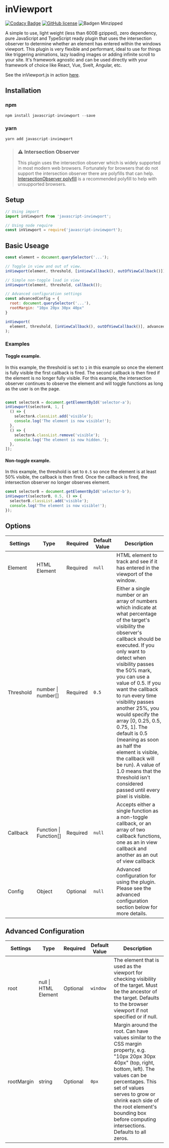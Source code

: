 <!-- @format -->

# inViewport

[![Codacy Badge](https://app.codacy.com/project/badge/Grade/f5bd52dda49a4a40b505c0478cd78773)](https://www.codacy.com/gh/ianrogren/javascript-inViewport/dashboard?utm_source=github.com&amp;utm_medium=referral&amp;utm_content=ianrogren/javascript-inViewport&amp;utm_campaign=Badge_Grade)
[![GitHub license](https://img.shields.io/github/license/Naereen/StrapDown.js.svg)](https://github.com/Naereen/StrapDown.js/blob/master/LICENSE)
![Badgen Minzipped](https://badgen.net/bundlephobia/minzip/javascript-inviewport)

A simple to use, light weight (less than 600B gzipped), zero dependency, pure JavaScript and TypeScript ready plugin that uses the intersection observer to determine whether an element has entered within the windows viewport.  This plugin is very flexible and performant, ideal to use for things like triggering animations, lazy loading images or adding infinite scroll to your site.  It's framework agnostic and can be used directly with your framework of choice like React, Vue, Svelt, Angular, etc. 

See the inViewport.js in action <a href="http://ianrogren.github.io/javascript-inViewport/">here</a>.

## Installation

### npm

```javascript
npm install javascript-inviewport --save
```

### yarn

```javascript
yarn add javascript-inviewport
```

> ### ⚠️ Intersection Observer
> This plugin uses the intersection observer which is widely supported in most modern web browsers. Fortunately for browsers that do not support the intersection observer there are polyfills that can help. [IntersectionObserver polyfill](https://www.npmjs.com/package/intersection-observer) is a recommended polyfill to help with unsupported browsers.


## Setup

```javascript
// Using import
import inViewport from 'javascript-inviewport';

// Using node require
const inViewport = require('javascript-inviewport');
```

## Basic Useage

```javascript
const element = document.querySelector('...');

// Toggle in view and out of view.
inViewport(element, threshold, [inViewCallback(), outOfViewCallback()]);

// Simple non-toggle load in view
inViewport(element, threshold, callback());

// Advanced configuration settings
const advancedConfig = {
  root: document.querySelector('...'),
  rootMargin: "10px 20px 30px 40px"
}

inViewport(
  element, threshold, [inViewCallback(), outOfViewCallback()], advancedConfig
);
```

### Examples

#### Toggle example.
In this example, the threshold is set to `1` in this example so once the element is fully visible the first callback is fired.  The second callback is then fired if the element is no longer fully visible. For this example, the intersection observer continues to observe the element and will toggle functions as long as the user is on the page.
 
```javascript

const selectorA = document.getElementById('selector-a');
inViewport(selectorA, 1, [
  () => {
    selectorA.classList.add('visible');
    console.log('The element is now visible!');
  },
  () => {
    selectorA.classList.remove('visible');
    console.log('The element is now hidden.');
  },
]);
```

#### Non-toggle example.
In this example, the threshold is set to `0.5` so once the element is at least 50% visible, the callback is then fired.  Once the callback is fired, the intersection observer no longer observes element.

```javascript
const selectorB = document.getElementById('selector-b');
inViewport(selectorB, 0.5, () => {
  selectorB.classList.add('visible');
  console.log('The element is now visible!');
});
```

## Options

| Settings | Type | Required | Default Value | Description |
| --- | --- | --- | --- | --- |
| Element | HTML Element | Required | `null` | HTML element to track and see if it has entered in the viewport of the window. |
| Threshold | number &#124; number[] | Required | `0.5` | Either a single number or an array of numbers which indicate at what percentage of the target's visibility the observer's callback should be executed. If you only want to detect when visibility passes the 50% mark, you can use a value of 0.5. If you want the callback to run every time visibility passes another 25%, you would specify the array [0, 0.25, 0.5, 0.75, 1]. The default is 0.5 (meaning as soon as half the element is visible, the callback will be run). A value of 1.0 means that the threshold isn't considered passed until every pixel is visible. |
| Callback | Function &#124; Function[] | Required | `null` | Accepts either a single function as a non-toggle callback, or an array of two callback functions, one as an in view callback and another as an out of view callback |
| Config | Object | Optional | `null` | Advanced configuration for using the plugin. Please see the advanced configuration section below for more details.


## Advanced Configuration

| Settings | Type | Required | Default Value | Description |
| --- | --- | --- | --- | --- |
| root | null &#124; HTML Element | Optional | `window` | The element that is used as the viewport for checking visibility of the target. Must be the ancestor of the target. Defaults to the browser viewport if not specified or if null. |
| rootMargin | string | Optional | `0px` | Margin around the root. Can have values similar to the CSS margin property, e.g. "10px 20px 30px 40px" (top, right, bottom, left). The values can be percentages. This set of values serves to grow or shrink each side of the root element's bounding box before computing intersections. Defaults to all zeros. |
